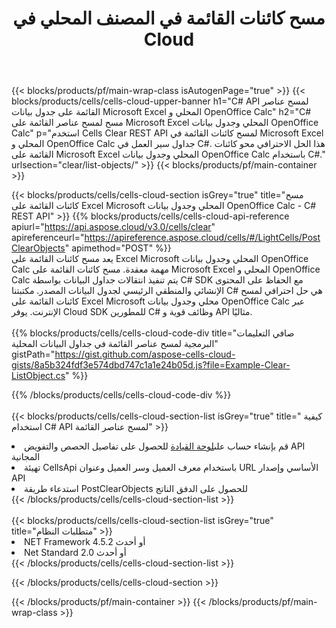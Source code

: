 ﻿---
title:  مسح كائنات القائمة في المصنف المحلي في Cloud
description: Cloud APIs & SDKs لمسح عناصر القائمة على Microsoft Excel & OpenOffice Calc. مسح كائنات القائمة في جداول البيانات المحلية بواسطة API Cloud Cells. تدعم SDK أنواع لغات التطوير. وهي تشمل Android و C# و Go و Java و NodeJS و Perl و PHP و Python و Ruby و swift.
url: /ar/net/clear/list-objects/
---
{{< blocks/products/pf/main-wrap-class isAutogenPage="true" >}}
{{< blocks/products/cells/cells-cloud-upper-banner h1="C# API لمسح عناصر القائمة على جدول بيانات Microsoft Excel المحلي و OpenOffice Calc" h2="C# مسح لمسح عناصر القائمة على Microsoft Excel المحلي وجدول بيانات OpenOffice Calc" p="استخدم Cells Clear REST API لمسح كائنات القائمة في Microsoft Excel المحلي و OpenOffice Calc جداول سير العمل في C#. هذا الحل الاحترافي محو كائنات القائمة على Microsoft Excel المحلي وجدول بيانات OpenOffice Calc باستخدام C#." urlsection="clear/list-objects/" >}}
{{< blocks/products/pf/main-container >}}

{{< blocks/products/cells/cells-cloud-section isGrey="true" title="مسح كائنات القائمة على Excel Microsoft المحلي وجدول بيانات OpenOffice Calc - C# REST API" >}}
{{% blocks/products/cells/cells-cloud-api-reference apiurl="https://api.aspose.cloud/v3.0/cells/clear" apireferenceurl="https://apireference.aspose.cloud/cells/#/LightCells/PostClearObjects" apimethod="POST" %}}
<br/>
يعد مسح كائنات القائمة على Excel Microsoft المحلي وجدول بيانات OpenOffice Calc مهمة معقدة. مسح كائنات القائمة على Microsoft Excel المحلي و OpenOffice Calc يتم تنفيذ انتقالات جداول البيانات بواسطة C# SDK مع الحفاظ على المحتوى الإنشائي والمنطقي الرئيسي لجدول البيانات المصدر. مكتبتنا C# هي حل احترافي لمسح كائنات القائمة على Excel Microsoft محلي وجدول بيانات OpenOffice Calc عبر الإنترنت. يوفر Cloud SDK للمطورين C# وظائف قوية و API مثاليًا.
<br/>
<br/>
{{% blocks/products/cells/cells-cloud-code-div title="صافي التعليمات البرمجية لمسح عناصر القائمة في جداول البيانات المحلية" gistPath="https://gist.github.com/aspose-cells-cloud-gists/8a5b324fdf3e574dbd747c1a1e24b05d.js?file=Example-Clear-ListObject.cs" %}}
  
{{% /blocks/products/cells/cells-cloud-code-div %}}
<br/>
<br/>
{{< blocks/products/cells/cells-cloud-section-list isGrey="true" title=" كيفية استخدام C# API لمسح عناصر القائمة" >}}
<li> قم بإنشاء حساب على<a href="https://dashboard.aspose.cloud/">لوحة القيادة</a> للحصول على تفاصيل الحصص والتفويض API المجانية</li>
<li>تهيئة CellsApi باستخدام معرف العميل وسر العميل وعنوان URL الأساسي وإصدار API</li>
<li>استدعاء طريقة PostClearObjects للحصول على الدفق الناتج</li>
{{< /blocks/products/cells/cells-cloud-section-list >}}
<br/>
<br/>
{{< blocks/products/cells/cells-cloud-section-list isGrey="true" title="متطلبات النظام" >}}
<li>NET Framework 4.5.2 أو أحدث</li>
<li>Net Standard 2.0 أو أحدث</li>
{{< /blocks/products/cells/cells-cloud-section-list >}}

{{< /blocks/products/cells/cells-cloud-section >}}

{{< /blocks/products/pf/main-container >}}
{{< /blocks/products/pf/main-wrap-class >}}
